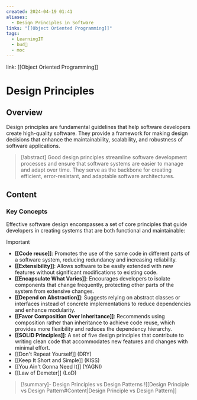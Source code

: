 ```yaml
---
created: 2024-04-19 01:41
aliases:
  - Design Principles in Software
links: "[[Object Oriented Programming]]"
tags:
  - LearningIT
  - bud🌿
  - moc
---
```

link: [[Object Oriented Programming]]

# Design Principles

## Overview

Design principles are fundamental guidelines that help software developers create high-quality software. They provide a framework for making design decisions that enhance the maintainability, scalability, and robustness of software applications.

> [!abstract] 
> Good design principles streamline software development processes and ensure that software systems are easier to manage and adapt over time. They serve as the backbone for creating efficient, error-resistant, and adaptable software architectures.

## Content

### Key Concepts

Effective software design encompasses a set of core principles that guide developers in creating systems that are both functional and maintainable:

> [!important]
> 
> - **[[Code reuse]]**: Promotes the use of the same code in different parts of a software system, reducing redundancy and increasing reliability.
> - **[[Extensibility]]**: Allows software to be easily extended with new features without significant modifications to existing code.
> - **[[Encapsulate What Varies]]**: Encourages developers to isolate components that change frequently, protecting other parts of the system from extensive changes.
> - **[[Depend on Abstraction]]**: Suggests relying on abstract classes or interfaces instead of concrete implementations to reduce dependencies and enhance modularity.
> - **[[Favor Composition Over Inheritance]]**: Recommends using composition rather than inheritance to achieve code reuse, which provides more flexibility and reduces the dependency hierarchy.
> - **[[SOLID Principles]]**: A set of five design principles that contribute to writing clean code that accommodates new features and changes with minimal effort.
> - [[Don't Repeat Yourself]] (DRY)
> - [[Keep It Short and Simple]] (KISS)
> - [[You Ain't Gonna Need It]] (YAGNI)
> - [[Law of Demeter]] (LoD)


> [!summary]- Design Principles vs Design Patterns
> ![[Design Principle vs Design Pattern#Content|Design Principle vs Design Pattern]]
